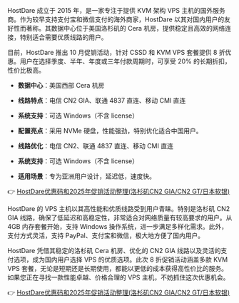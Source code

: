 

HostDare 成立于 2015 年，是一家专注于提供 KVM 架构 VPS 主机的国外服务商。作为较早支持支付宝和微信支付的海外商家，HostDare 以其对国内用户的友好性而著称。其数据中心位于美国洛杉矶的 Cera 机房，提供稳定且高效的网络连接，特别适合需要优质线路的用户。

目前，HostDare 推出 10 月促销活动，针对 CSSD 和 KVM VPS 套餐提供 8 折优惠。用户在选择季度、半年、年度或三年付款周期时，可享受 20% 的长期折扣，性价比极高。



- **数据中心**：美国西部 Cera 机房  
- **线路特点**：电信 CN2 GIA、联通 4837 直连、移动 CMI 直连  
- **系统支持**：可选 Windows（不含 license）  
- **配置亮点**：采用 NVMe 硬盘，性能强劲，特别优化适合中国用户。


- **线路优化**：电信 CN2、联通 4837 直连、移动 CMI 直连  
- **系统支持**：可选 Windows（不含 license）  
- **适用场景**：专为亚洲用户设计，延迟低，速度快。

👉 [HostDare优惠码和2025年促销活动整理(洛杉矶CN2 GIA/CN2 GT/日本软银)](https://bit.ly/hostdare)


HostDare 的 VPS 主机以其高性能和优质线路受到用户青睐。特别是洛杉矶 CN2 GIA 线路，确保了低延迟和高稳定性，非常适合对网络质量有较高要求的用户。从 4GB 内存套餐开始，支持 Windows 操作系统，进一步满足多样化需求。此外，支付方式灵活，支持 PayPal、支付宝和微信，极大地方便了国内用户。


HostDare 凭借其稳定的洛杉矶 Cera 机房、优化的 CN2 GIA 线路以及灵活的支付选项，成为国内用户选择 VPS 的优质选项。此次 8 折促销活动涵盖多款 KVM VPS 套餐，无论是短期还是长期使用，都能以更低的成本获得高性价比的服务。如果您正在寻找一款性能卓越、价格合理的 VPS 主机，不妨抓住这次优惠机会。

👉 [HostDare优惠码和2025年促销活动整理(洛杉矶CN2 GIA/CN2 GT/日本软银)](https://bit.ly/hostdare)

